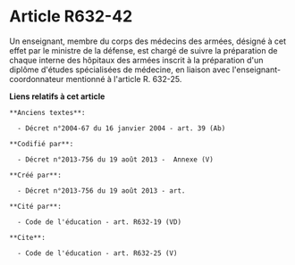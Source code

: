 # Article R632-42

Un enseignant, membre du corps des médecins des armées, désigné à cet effet par le ministre de la défense, est chargé de
suivre la préparation de chaque interne des hôpitaux des armées inscrit à la préparation d'un diplôme d'études spécialisées
de médecine, en liaison avec l'enseignant-coordonnateur mentionné à l'article R. 632-25.

**Liens relatifs à cet article**

	**Anciens textes**:

	  - Décret n°2004-67 du 16 janvier 2004 - art. 39 (Ab)

	**Codifié par**:

	  - Décret n°2013-756 du 19 août 2013 -  Annexe (V)

	**Créé par**:

	  - Décret n°2013-756 du 19 août 2013 - art.

	**Cité par**:

	  - Code de l'éducation - art. R632-19 (VD)

	**Cite**:

	  - Code de l'éducation - art. R632-25 (V)
